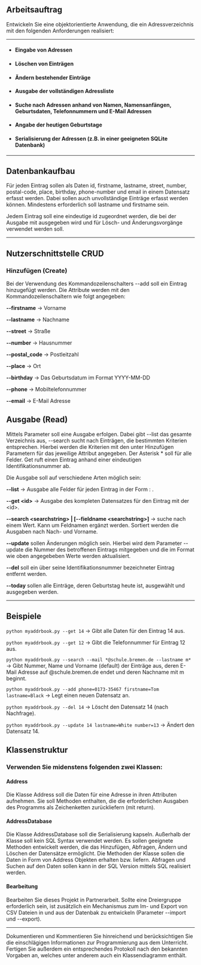## Arbeitsauftrag
Entwickeln Sie eine objektorientierte Anwendung, die ein Adressverzeichnis mit den folgenden Anforderungen realisiert:
- - - 
- #### Eingabe von Adressen 
- #### Löschen von Einträgen
- #### Ändern bestehender Einträge
- #### Ausgabe der vollständigen Adressliste
- #### Suche nach Adressen anhand von Namen, Namensanfängen, Geburtsdaten, Telefonnummern und E-Mail Adressen
- #### Angabe der heutigen Geburtstage
- #### Serialisierung der Adressen (z.B. in einer geeigneten SQLite Datenbank)
- - -
## Datenbankaufbau
Für jeden Eintrag sollen als Daten id, firstname, lastname, street,  number, postal-code, place, birthday, phone-number und email in einem Datensatz erfasst werden. Dabei sollen auch unvollständige Einträge erfasst werden können. Mindestens erforderlich soll lastname und firstname sein.

Jedem Eintrag soll eine eindeutige id zugeordnet werden, die bei der Ausgabe mit ausgegeben wird und für Lösch- und Änderungsvorgänge verwendet werden soll.
- - -
## Nutzerschnittstelle CRUD
### Hinzufügen (Create)
Bei der Verwendung des Kommandozeilenschalters --add soll ein Eintrag hinzugefügt werden. Die Attribute werden mit den Kommandozeilenschaltern wie folgt angegeben:

**--firstname** -> Vorname

**--lastname** -> Nachname

**--street** -> Straße

**--number** -> Hausnummer

**--postal_code** -> Postleitzahl

**--place** -> Ort

**--birthday** -> Das Geburtsdatum im Format YYYY-MM-DD

**--phone** -> Mobiltelefonnummer

**--email** -> E-Mail Adresse

## Ausgabe (Read)
Mittels Parameter soll eine Ausgabe erfolgen. Dabei gibt --list das gesamte Verzeichnis aus, --search sucht nach Einträgen, die bestimmten Kriterien entsprechen. Hierbei werden die Kriterien mit den unter Hinzufügen Parametern für das jeweilige Attribut angegeben. Der Asterisk * soll für alle Felder. Get ruft einen Eintrag anhand einer eindeutigen Identifikationsnummer ab.

Die Ausgabe soll auf verschiedene Arten möglich sein:

**--list**  → Ausgabe alle Felder für jeden Eintrag in der Form <Beschreibung>: <Wert>.

**--get <id<id>>** → Ausgabe des kompleten Datensatzes für den Eintrag mit der <id<id>>.

**--search <searchstring<searchstring>> | [--fieldname <searchstring<searchstring>>]** →
suche nach einem Wert. Kann um Feldnamen ergänzt werden. Sortiert werden die Ausgaben nach Nach- und Vorname.

**--update** sollen Änderungen möglich sein. Hierbei wird dem Parameter --update die Nummer des betroffenen Eintrags mitgegeben und die im Format wie oben angegebeben Werte werden aktualisiert.

**--del** soll ein über seine Identifikationsnummer bezeichneter Eintrag entfernt werden.

**--today** sollen alle Einträge, deren Geburtstag heute ist, ausgewählt und ausgegeben werden.

----
## Beispiele

`python myaddrbook.py --get 14` → Gibt alle Daten für den Eintrag 14 aus.

`python myaddrbook.py --get 12` →
Gibt die Telefonnummer für Eintrag 12 aus.

`python myaddrbook.py --search --mail *@schule.bremen.de --lastname m*` →
Gibt Nummer, Name und Vorname (default) der Einträge aus, deren E-Mail Adresse auf @schule.bremen.de endet und deren Nachname mit m beginnt.

`python myaddrbook.py --add phone=0173-35467 firstname=Tom lastname=Black` →
Legt einen neuen Datensatz an.

`python myaddrbook.py --del 14` → 
Löscht den Datensatz 14 (nach Nachfrage).

`python myaddrbook.py --update 14 lastname=White number=13` →
Ändert den Datensatz 14.

## Klassenstruktur
### Verwenden Sie midenstens folgenden zwei Klassen:

#### Address
Die Klasse Address soll die Daten für eine Adresse in ihren Attributen aufnehmen. Sie soll Methoden enthalten, die die erforderlichen Ausgaben des Programms als Zeichenketten zurückliefern (mit return).

#### AddressDatabase
Die Klasse AddressDatabase soll die Serialisierung kapseln. Außerhalb der Klasse soll kein SQL Syntax verwendet werden. Es sollen geeignete Methoden entwickelt werden, die das Hinzufügen, Abfragen, Ändern und Löschen der Datensätze ermöglicht. Die Methoden der Klasse sollen die Daten in Form von Address Objekten erhalten bzw. liefern. Abfragen und Suchen auf den Daten sollen kann in der SQL Version mittels SQL realisiert werden.

#### Bearbeitung
Bearbeiten Sie dieses Projekt in Partnerarbeit. Sollte eine Dreiergruppe erforderlich sein, ist zusätzlich ein Mechanismus zum Im- und Export von CSV Dateien in und aus der Datenbak zu entwickeln (Parameter --import und --export).

---

Dokumentieren und Kommentieren Sie hinreichend und berücksichtigen Sie die einschlägigen Informationen zur Programmierung aus dem Unterricht. Fertigen Sie außerdem ein entsprechendes Protokoll nach den bekannten Vorgaben an, welches unter anderem auch ein Klassendiagramm enthält.